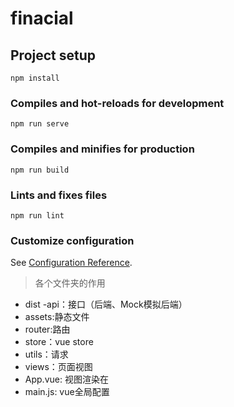 # finacial

## Project setup
```
npm install
```

### Compiles and hot-reloads for development
```
npm run serve
```

### Compiles and minifies for production
```
npm run build
```

### Lints and fixes files
```
npm run lint
```

### Customize configuration
See [Configuration Reference](https://cli.vuejs.org/config/).

> 各个文件夹的作用
- dist 
-api：接口（后端、Mock模拟后端） 
- assets:静态文件
- router:路由
- store：vue store
- utils：请求
- views：页面视图
- App.vue: 视图渲染在<router-view />
- main.js: vue全局配置
